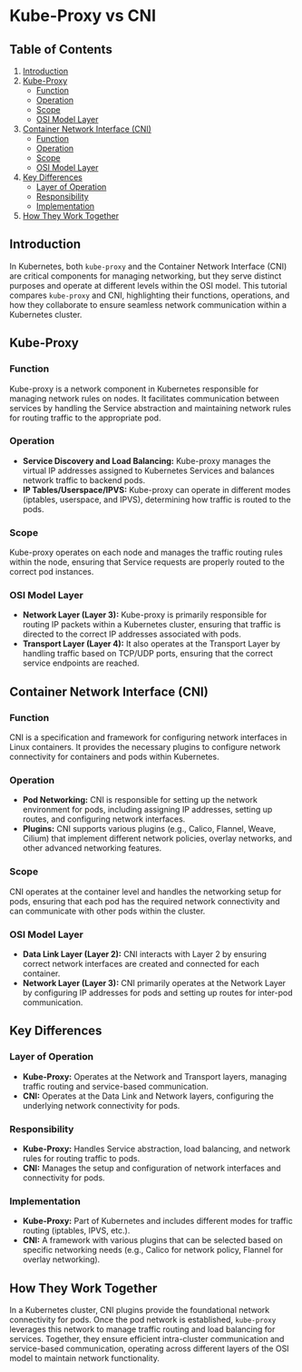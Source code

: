# Kube-Proxy vs CNI

## Table of Contents
1. [Introduction](#introduction)
2. [Kube-Proxy](#kube-proxy)
   - [Function](#function)
   - [Operation](#operation)
   - [Scope](#scope)
   - [OSI Model Layer](#osi-model-layer)
3. [Container Network Interface (CNI)](#container-network-interface-cni)
   - [Function](#function-1)
   - [Operation](#operation-1)
   - [Scope](#scope-1)
   - [OSI Model Layer](#osi-model-layer-1)
4. [Key Differences](#key-differences)
   - [Layer of Operation](#layer-of-operation)
   - [Responsibility](#responsibility)
   - [Implementation](#implementation)
5. [How They Work Together](#how-they-work-together)

## Introduction
In Kubernetes, both `kube-proxy` and the Container Network Interface (CNI) are critical components for managing networking, but they serve distinct purposes and operate at different levels within the OSI model. This tutorial compares `kube-proxy` and CNI, highlighting their functions, operations, and how they collaborate to ensure seamless network communication within a Kubernetes cluster.

## Kube-Proxy

### Function
Kube-proxy is a network component in Kubernetes responsible for managing network rules on nodes. It facilitates communication between services by handling the Service abstraction and maintaining network rules for routing traffic to the appropriate pod.

### Operation
- **Service Discovery and Load Balancing:** Kube-proxy manages the virtual IP addresses assigned to Kubernetes Services and balances network traffic to backend pods.
- **IP Tables/Userspace/IPVS:** Kube-proxy can operate in different modes (iptables, userspace, and IPVS), determining how traffic is routed to the pods.

### Scope
Kube-proxy operates on each node and manages the traffic routing rules within the node, ensuring that Service requests are properly routed to the correct pod instances.

### OSI Model Layer
- **Network Layer (Layer 3):** Kube-proxy is primarily responsible for routing IP packets within a Kubernetes cluster, ensuring that traffic is directed to the correct IP addresses associated with pods.
- **Transport Layer (Layer 4):** It also operates at the Transport Layer by handling traffic based on TCP/UDP ports, ensuring that the correct service endpoints are reached.

## Container Network Interface (CNI)

### Function
CNI is a specification and framework for configuring network interfaces in Linux containers. It provides the necessary plugins to configure network connectivity for containers and pods within Kubernetes.

### Operation
- **Pod Networking:** CNI is responsible for setting up the network environment for pods, including assigning IP addresses, setting up routes, and configuring network interfaces.
- **Plugins:** CNI supports various plugins (e.g., Calico, Flannel, Weave, Cilium) that implement different network policies, overlay networks, and other advanced networking features.

### Scope
CNI operates at the container level and handles the networking setup for pods, ensuring that each pod has the required network connectivity and can communicate with other pods within the cluster.

### OSI Model Layer
- **Data Link Layer (Layer 2):** CNI interacts with Layer 2 by ensuring correct network interfaces are created and connected for each container.
- **Network Layer (Layer 3):** CNI primarily operates at the Network Layer by configuring IP addresses for pods and setting up routes for inter-pod communication.

## Key Differences

### Layer of Operation
- **Kube-Proxy:** Operates at the Network and Transport layers, managing traffic routing and service-based communication.
- **CNI:** Operates at the Data Link and Network layers, configuring the underlying network connectivity for pods.

### Responsibility
- **Kube-Proxy:** Handles Service abstraction, load balancing, and network rules for routing traffic to pods.
- **CNI:** Manages the setup and configuration of network interfaces and connectivity for pods.

### Implementation
- **Kube-Proxy:** Part of Kubernetes and includes different modes for traffic routing (iptables, IPVS, etc.).
- **CNI:** A framework with various plugins that can be selected based on specific networking needs (e.g., Calico for network policy, Flannel for overlay networking).

## How They Work Together
In a Kubernetes cluster, CNI plugins provide the foundational network connectivity for pods. Once the pod network is established, `kube-proxy` leverages this network to manage traffic routing and load balancing for services. Together, they ensure efficient intra-cluster communication and service-based communication, operating across different layers of the OSI model to maintain network functionality.
